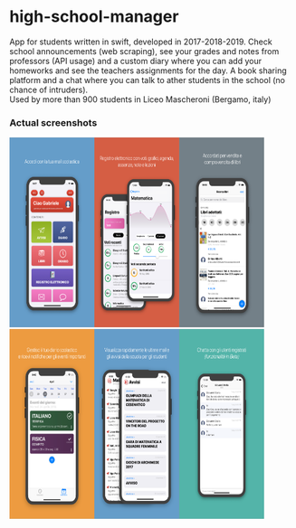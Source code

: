 # high-school-manager

App for students written in swift, developed in 2017-2018-2019. Check school announcements (web scraping), see your grades and notes from professors (API usage) and a custom diary where you can add your homeworks and see the teachers assignments for the day. A book sharing platform and a chat where you can talk to ather students in the school (no chance of intruders).
<br />
Used by more than 900 students in Liceo Mascheroni (Bergamo, italy)
### Actual screenshots
<img src="https://github.com/kakakber/high-school-manager/blob/master/Screens/1.png" width="150" height="336"><img src="https://github.com/kakakber/high-school-manager/blob/master/Screens/2.png"  width="150" height="336"><img src="https://github.com/kakakber/high-school-manager/blob/master/Screens/3.png"  width="150" height="336"><img src="https://github.com/kakakber/high-school-manager/blob/master/Screens/4.png"  width="150" height="336"><img src="https://github.com/kakakber/high-school-manager/blob/master/Screens/5.png"  width="150" height="336"><img src="https://github.com/kakakber/high-school-manager/blob/master/Screens/6.png"  width="150" height="336">
